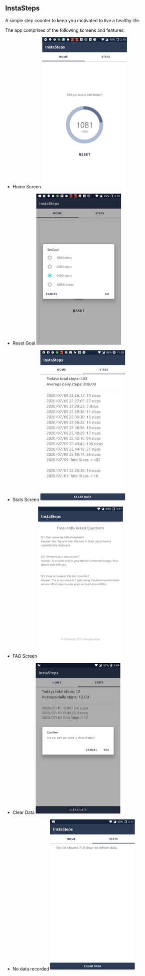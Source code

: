 ## InstaSteps
A simple step counter to keep you motivated to live a healthy life.


The app comprises of the following screens and features:

* Home Screen
  <img src="https://github.com/waqqasiq/insta-steps-android/blob/master/public/screens/home_screen.jpg" width="270" height="480" />

* Reset Goal
  <img src="https://github.com/waqqasiq/insta-steps-android/blob/master/public/screens/reset.jpg" width="270" height="480" />

* Stats Screen
  <img src="https://github.com/waqqasiq/insta-steps-android/blob/master/public/screens/stats_screen.jpg" width="270" height="480" />

* FAQ Screen
  <img src="https://github.com/waqqasiq/insta-steps-android/blob/master/public/screens/faq_screen.jpg" width="270" height="480" />

* Clear Data
  <img src="https://github.com/waqqasiq/insta-steps-android/blob/master/public/screens/clear_data.jpg" width="270" height="480" />

* No data recorded
  <img src="https://github.com/waqqasiq/insta-steps-android/blob/master/public/screens/no_data_found.jpg" width="270" height="480" />

